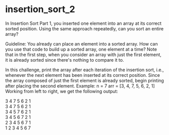 # insertion_sort_2
In Insertion Sort Part 1, you inserted one element into an array at its correct sorted position. Using the same approach repeatedly, can you sort an entire array?

Guideline: You already can place an element into a sorted array. How can you use that code to build up a sorted array, one element at a time? Note that in the first step, when you consider an array with just the first element, it is already sorted since there's nothing to compare it to.

In this challenge, print the array after each iteration of the insertion sort, i.e., whenever the next element has been inserted at its correct position. Since the array composed of just the first element is already sorted, begin printing after placing the second element.
Example:
n = 7
arr = [3, 4, 7, 5, 6, 2, 1]
Working from left to right, we get the following output:

3 4 7 5 6 2 1 <br>
3 4 7 5 6 2 1 <br>
3 4 5 7 6 2 1 <br>
3 4 5 6 7 2 1 <br>
2 3 4 5 6 7 1 <br>
1 2 3 4 5 6 7 <br>
